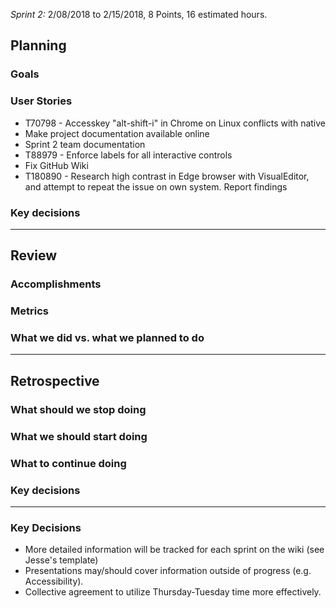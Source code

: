 *Sprint 2:* 2/08/2018 to 2/15/2018, 8 Points, 16 estimated hours.

## Planning

### Goals

### User Stories
- T70798 - Accesskey "alt-shift-i" in Chrome on Linux conflicts with native
- Make project documentation available online
- Sprint 2 team documentation
- T88979 - Enforce labels for all interactive controls
- Fix GitHub Wiki
- T180890 - Research high contrast in Edge browser with VisualEditor, and attempt to repeat the issue on own system. Report findings

### Key decisions

***

## Review

### Accomplishments

### Metrics

### What we did vs. what we planned to do

***

## Retrospective

### What should we stop doing

### What we should start doing

### What to continue doing

### Key decisions


***

### Key Decisions

* More detailed information will be tracked for each sprint on the wiki (see Jesse's template)
* Presentations may/should cover information outside of progress (e.g. Accessibility).
* Collective agreement to utilize Thursday-Tuesday time more effectively.
